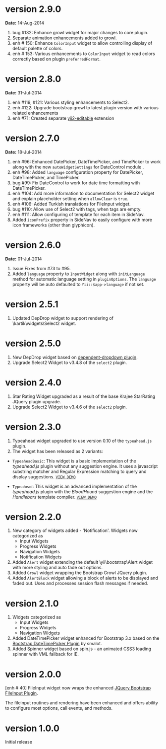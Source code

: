 version 2.9.0
=============
**Date:** 14-Aug-2014

1. bug #132: Enhance growl widget for major changes to core plugin.
2. Separate animation enhancements added to growl.
3. enh # 150: Enhance `ColorInput` widget to allow controlling display of default palette of colors.
4. enh # 153: Various enhancements to `ColorInput` widget to read colors correctly based on plugin `preferredFormat`.


version 2.8.0
=============
**Date:** 31-Jul-2014

1. enh #119, #121: Various styling enhancements to Select2.
2. enh #122: Upgrade bootstrap growl to latest plugin version with various related enhancements
3. enh #71: Created separate [yii2-editable](https://github.com/kartik-v/yii2-editable) extension

version 2.7.0
=============
**Date:** 18-Jul-2014

1. enh #96: Enhanced DatePicker, DateTimePicker, and TimePicker to work along with the new `autoWidgetSettings` for DateControl module .
2. enh #98: Added `language` configuration property for  DatePicker, DateTimePicker, and TimePicker.
3. bug #99: Fix DateControl to work for date time formatting with DateTimePicker. 
4. enh #104: Add more information to documentation for Select2 widget and explain placeholder setting when `allowClear` is `true`. 
5. enh #106: Added Turkish translations for FileInput widget.
6. bug #110: Allow use of Select2 with tags, when tags are empty.
7. enh #111: Allow configuring of template for each item in SideNav.
8. Added `iconPrefix` property in SideNav to easily configure with more icon frameworks (other than glyphicon).

version 2.6.0
=============
**Date:** 01-Jul-2014

1. Issue Fixes from #73 to #95.
2. Added `language` property to `InputWidget` along with `initLanguage` method for automatic language setting in `pluginOptions`.
   The `language` property will be auto defaulted to `Yii::$app->language` if not set.

version 2.5.1
=============
1. Updated DepDrop widget to support rendering of \kartik\widgets\Select2 widget.

version 2.5.0
=============
1. New DepDrop widget based on [dependent-dropdown plugin](http://plugins.krajee.com/dependent-dropdown).
2. Upgrade Select2 Widget to v3.4.8 of the `select2` plugin.

version 2.4.0
=============
1. Star Rating Widget upgraded as a result of the base Krajee StarRating JQuery plugin upgrade.
2. Upgrade Select2 Widget to v3.4.6 of the `select2` plugin.

version 2.3.0
=============

1. Typeahead widget upgraded to use version 0.10 of the `typeahead.js` plugin.
2. The widget has been released as 2 variants:

- `TypeaheadBasic`: This widget is a basic implementation of the *typeahead.js* plugin without any suggestion engine. 
  It uses a javascript substring matcher and Regular Expression matching to query and display suggestions. 
  [```VIEW DEMO```](http://demos.krajee.com/widget-details/typeahead-basic)
  
- `Typeahead`: This widget is an advanced implementation of the *typeahead.js* plugin with the *BloodHound* suggestion
   engine and the *Handlebars* template compiler.
  [```VIEW DEMO```](http://demos.krajee.com/widget-details/typeahead)

version 2.2.0
=============

1. New category of widgets added - 'Notification'. Widgets now categorized as
   - Input Widgets
   - Progress Widgets
   - Navigation Widgets
   - Notification Widgets
2. Added `Alert` widget extending the default \yii\bootstrap\Alert widget with more styling and auto fade out options.
3. Added `Growl` widget wrapping the Bootstrap Growl JQuery plugin.
4. Added `AlertBlock` widget allowing a block of alerts to be displayed and faded out. Uses and processes session flash messages if needed.

version 2.1.0
=============

1. Widgets categorized as
   - Input Widgets
   - Progress Widgets
   - Navigation Widgets
2. Added DateTimePicker widget enhanced for Bootstrap 3.x based on the [Bootstrap DateTimePicker Plugin](http://www.malot.fr/bootstrap-datetimepicker/) by smalot.
3. Added Spinner widget based on spin.js - an animated CSS3 loading spinner with VML fallback for IE.
  
version 2.0.0
=============
[enh # 40] FileInput widget now wraps the enhanced [JQuery Bootstrap FileInput Plugin](http://github.com/kartik-v/bootstrap-fileinput). 

The fileinput routines and rendering have been enhanced and offers ability to configure most options, call events, and methods.

version 1.0.0
=============
Initial release